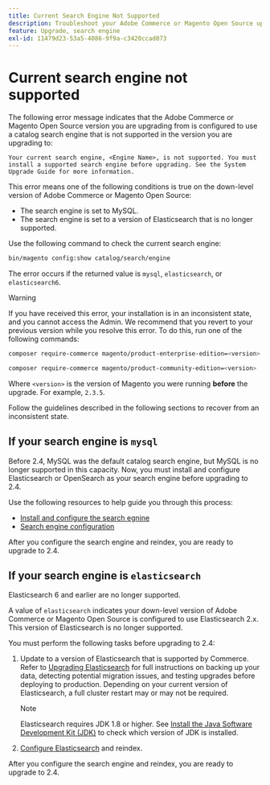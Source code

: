 ```yaml
---
title: Current Search Engine Not Supported
description: Troubleshoot your Adobe Commerce or Magento Open Source upgrade after encountering an error about an unsupported search engine.
feature: Upgrade, search engine
exl-id: 11479d23-53a5-4086-9f9a-c3420ccad073
---
```

# Current search engine not supported

The following error message indicates that the Adobe Commerce or Magento Open Source version you are upgrading from is configured to use a catalog search engine that is not supported in the version you are upgrading to:

```terminal
Your current search engine, <Engine Name>, is not supported. You must install a supported search engine before upgrading. See the System Upgrade Guide for more information.
```

This error means one of the following conditions is true on the down-level version of Adobe Commerce or Magento Open Source:

- The search engine is set to MySQL.
- The search engine is set to a version of Elasticsearch that is no longer supported.

Use the following command to check the current search engine:

```bash
bin/magento config:show catalog/search/engine
```

The error occurs if the returned value is `mysql`, `elasticsearch`, or `elasticsearch6`.

>[!WARNING]
>
>If you have received this error, your installation is in an inconsistent state, and you cannot access the Admin. We recommend that you revert to your previous version while you resolve this error. To do this, run one of the following commands:
>
>```bash
>composer require-commerce magento/product-enterprise-edition=<version>
>```
>
>```bash
>composer require-commerce magento/product-community-edition=<version>
>```
>
>Where `<version>` is the version of Magento you were running **before** the upgrade. For example, `2.3.5`.

Follow the guidelines described in the following sections to recover from an inconsistent state.

## If your search engine is `mysql`

Before 2.4, MySQL was the default catalog search engine, but MySQL is no longer supported in this capacity. Now, you must install and configure Elasticsearch or OpenSearch as your search engine before upgrading to 2.4.

Use the following resources to help guide you through this process:

- [Install and configure the search egnine](../../configuration/search/overview-search.md)
- [Search engine configuration](../../configuration/search/configure-search-engine.md)

After you configure the search engine and reindex, you are ready to upgrade to 2.4.

## If your search engine is `elasticsearch`

Elasticsearch 6 and earlier are no longer supported.

A value of `elasticsearch` indicates your down-level version of Adobe Commerce or Magento Open Source is configured to use Elasticsearch 2.x. This version of Elasticsearch is no longer supported.

You must perform the following tasks before upgrading to 2.4:

1. Update to a version of Elasticsearch that is supported by Commerce. Refer to [Upgrading Elasticsearch](https://www.elastic.co/guide/en/elasticsearch/reference/current/setup-upgrade.html) for full instructions on backing up your data, detecting potential migration issues, and testing upgrades before deploying to production. Depending on your current version of Elasticsearch, a full cluster restart may or may not be required.

   >[!NOTE]
   >
   >Elasticsearch requires JDK 1.8 or higher. See [Install the Java Software Development Kit (JDK)](../../installation/prerequisites/search-engine/overview.md#install-the-java-software-development-kit-jdk) to check which version of JDK is installed.

1. [Configure Elasticsearch](../../configuration/search/configure-search-engine.md) and reindex.

After you configure the search engine and reindex, you are ready to upgrade to 2.4.
